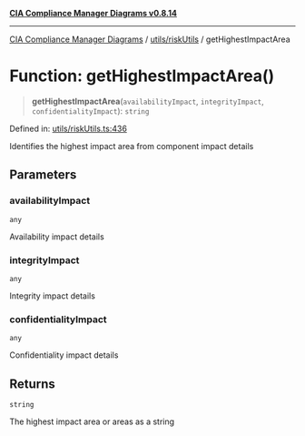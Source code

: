[**CIA Compliance Manager Diagrams v0.8.14**](../../../README.md)

***

[CIA Compliance Manager Diagrams](../../../modules.md) / [utils/riskUtils](../README.md) / getHighestImpactArea

# Function: getHighestImpactArea()

> **getHighestImpactArea**(`availabilityImpact`, `integrityImpact`, `confidentialityImpact`): `string`

Defined in: [utils/riskUtils.ts:436](https://github.com/Hack23/cia-compliance-manager/blob/257dd569f432a46611a1746c832a7e3d29232229/src/utils/riskUtils.ts#L436)

Identifies the highest impact area from component impact details

## Parameters

### availabilityImpact

`any`

Availability impact details

### integrityImpact

`any`

Integrity impact details

### confidentialityImpact

`any`

Confidentiality impact details

## Returns

`string`

The highest impact area or areas as a string
